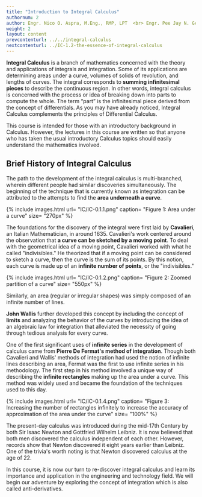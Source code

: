 ```yaml
---
title: "Introduction to Integral Calculus"
authornum: 2
author: Engr. Nico O. Aspra, M.Eng., RMP, LPT  <br> Engr. Pee Jay N. Gealone
weight: 2
layout: content
prevcontenturl: ../../integral-calculus
nextcontenturl: ../IC-1.2-the-essence-of-integral-calculus
---
```





**Integral Calculus** is a branch of mathematics concerned with the theory and applications of integrals and integration. Some of its applications are determining areas under a curve, volumes of solids of revolution, and lengths of curves. The integral corresponds to **summing infinitesimal pieces** to describe the continuous region.  In other words, integral calculus is concerned with the process or idea of breaking down into parts to compute the whole.
The term “part” is the infinitesimal piece derived from the concept of differentials. As you may have already noticed, Integral Calculus complements the principles of Differential Calculus.

This course is intended for those with an introductory background in Calculus. However, the lectures in this course are written so that anyone who has taken the usual introductory Calculus topics should easily understand the mathematics involved. 


## Brief History of Integral Calculus

The path to the development of the integral calculus is multi-branched, wherein different people had similar discoveries simultaneously. The beginning of the technique that is currently known as integration can be attributed to the attempts to find the **area underneath a curve**. 

{% include images.html 
    url= "IC/IC-0.1.1.png" 
    caption= "Figure 1: Area under a curve"
    size= "270px"
%}

The foundations for the discovery of the integral were first laid by **Cavalieri**, an Italian Mathematician, in around 1635. Cavalieri's work centered around the observation that **a curve can be sketched by a moving point**.
To deal with the geometrical idea of a moving point, Cavalieri worked with what he called "indivisibles." He theorized that if a moving point can be considered to sketch a curve, then the curve is the sum of its points. By this notion, each curve is made up of an **infinite number of points**, or the "indivisibles." 

{% include images.html 
    url= "IC/IC-0.1.2.png" 
    caption= "Figure 2: Zoomed partition of a curve"
    size= "550px"
%}

Similarly, an area (regular or irregular shapes) was simply composed of an infinite number of lines. 




**John Wallis** further developed this concept by including the concept of **limits** and analyzing the behavior of the curves by introducing the idea of an algebraic law for integration that alleviated the necessity of going through tedious analysis for every curve.

One of the first significant uses of **infinite series** in the development of calculus came from **Pierre De Fermat's method of integration**. Though both Cavalieri and Wallis' methods of integration had used the notion of infinite lines describing an area, Fermat was the first to use infinite series in his methodology. The first step in his method involved a unique way of describing the **infinite rectangles** making up the area under a curve. This method was widely used and became the foundation of the techniques used to this day.

{% include images.html 
    url= "IC/IC-0.1.4.png" 
    caption= "Figure 3: Increasing the number of rectangles infinitely to increase the accuracy of approximation of the area under the curve"
    size= "100%"
%}

The present-day calculus was introduced during the mid-17th Century by both Sir Isaac Newton and Gottfried Wilhelm Leibniz. It is now believed that both men discovered the calculus independent of each other. However, records show that Newton discovered it eight years earlier than Leibniz. One of the trivia's worth noting is that Newton discovered calculus at the age of 22.

In this course, it is now our turn to re-discover integral calculus and learn its importance and application in the engineering and technology field. We will begin our adventure by exploring the concept of integration which is also called anti-derivatives.
